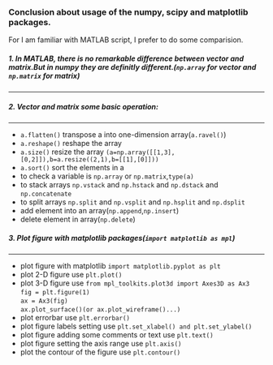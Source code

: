### Conclusion about usage of the numpy, scipy and matplotlib packages.

For I am familiar with MATLAB script, I prefer to do some comparision.<br>

##### 1. In MATLAB, there is no remarkable difference between vector and matrix.But in numpy they are definitly different.(`np.array` for vector and `np.matrix` for matrix)
----

##### 2. Vector and matrix some basic operation:
----
* `a.flatten()` transpose a into one-dimension array(`a.ravel()`)
* `a.reshape()` reshape the array
* `a.size()` resize the array `(a=np.array([[1,3],[0,2]]),b=a.resize((2,1),b=[[1],[0]]))`
* `a.sort()` sort the elements in a
* to check a variable is `np.array` or `np.matrix`,`type(a)`
* to stack arrays `np.vstack` and `np.hstack` and `np.dstack` and `np.concatenate`
* to split arrays `np.split` and `np.vsplit` and `np.hsplit` and `np.dsplit`
* add element into an array(`np.append`,`np.insert`)
* delete element in array(`np.delete`)

##### 3. Plot figure with matplotlib packages(`import matplotlib as mpl`)
----
* plot figure with matplotlib `import matplotlib.pyplot as plt`
* plot 2-D figure use `plt.plot()`
* plot 3-D figure use `from mpl_toolkits.plot3d import Axes3D as Ax3`<br>
        `fig = plt.figure(1)`<br>
        `ax = Ax3(fig)`<br>
        `ax.plot_surface()(or ax.plot_wireframe()...)`<br>
* plot errorbar use `plt.errorbar()`
* plot figure labels setting use `plt.set_xlabel() and plt.set_ylabel()`
* plot figure adding some comments or text use `plt.text()`
* plot figure setting the axis range use `plt.axis()`
* plot the contour of the figure use `plt.contour()` 
